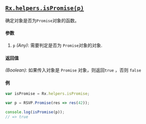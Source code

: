 ## [`Rx.helpers.isPromise(p)`](https://github.com/Reactive-Extensions/RxJS/blob/master/src/core/headers/basicheader.js#L12)

确定对象是否为`Promise`对象的函数。

#### 参数
1. `p` *(Any)*: 需要判定是否为 `Promise`对象的对象.

#### 返回值
*(Boolean)*: 如果传入对象是 `Promise` 对象，则返回`true` ，否则 `false`

#### 例

```js
var isPromise = Rx.helpers.isPromise;

var p = RSVP.Promise(res => res(42));

console.log(isPromise(p));
// => true
```

